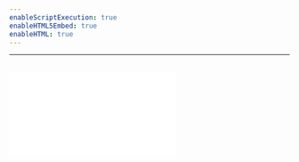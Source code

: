 ```yaml
---
enableScriptExecution: true
enableHTML5Embed: true
enableHTML: true
---
```




---
![text](public/manimslidedemo.html)
---
